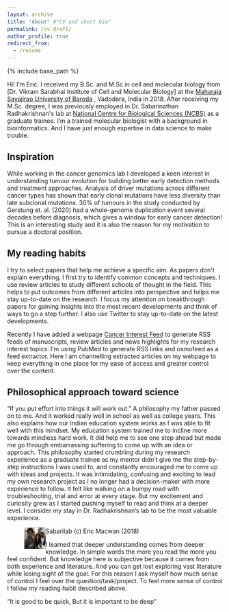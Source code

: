 ```yaml
---
layout: archive
title: "About" #"CV and short bio"
permalink: /cv_draft/
author_profile: true
redirect_from:
  - /resume
---
```


{% include base_path %}

Hi! I’m Eric. I received my B.Sc. and M.Sc in cell and molecular biology from [Dr. Vikram Sarabhai Institute of Cell and Molecular Biology] at the [Maharaja Sayajirao University of Baroda](https://www.msubaroda.ac.in/Dr_Vikram_Sarabhai_Institute_of_Cell_and_Molecular_Biology) , Vadodara, India in 2018. After receiving my M.Sc. degree, I was previously employed in Dr. Sabarinathan Radhakrishnan's lab at [National Centre for Biological Sciences (NCBS)](https://www.ncbs.res.in/faculty/sabari) as a graduate trainee. I’m a trained molecular biologist with a background in bioinformatics. And I have just enough expertise in data science to make trouble. 

## Inspiration 
While working in the cancer genomics lab I developed a keen interest in understanding tumour evolution for building better early detection methods and treatment approaches. Analysis of driver mutations across different cancer types has shown that early clonal mutations have less diversity than late subclonal mutations. 30% of tumours in the study conducted by Gerstung et. al. (2020) had a whole-genome duplication event several decades before diagnosis, which gives a window for early cancer detection! 	This is an interesting study and it is also the reason for my motivation to pursue a doctoral position.

## My reading habits
I try to select papers that help me achieve a specific aim. As papers don't explain everything, I first try to identify common concepts and techniques. I use review articles to study different schools of thought in the field. This helps to put outcomes from different articles into perspective and helps me stay up-to-date on the research. I focus my attention on breakthrough papers for gaining insights into the most recent developments and think of ways to go a step further. I also use Twitter to stay up-to-date on the latest developments.

Recently I have added a webpage [Cancer Interest Feed](https://macwaneric.github.io/cancer_rss_feed/) to generate RSS feeds of manuscripts, review articles and news highlights for my research interest topics. I’m using PubMed to generate RSS links and osmofeed as a feed extractor. Here I am channelling extracted articles on my webpage to keep everything in one place for my ease of access and greater control over the content. 

## Philosophical approach toward science
“If you put effort into things it will work out.” A philosophy my father passed on to me. And it worked really well in school as well as college years. This also explains how our Indian education system works as I was able to fit well with this mindset. My education system trained me to incline more towards mindless hard work. It did help me to see one step ahead but made me go through embarrassing suffering to come up with an idea or approach. This philosophy started crumbling during my research experience as a graduate trainee as my mentor didn’t give me the step-by-step instructions I was used to, and constantly encouraged me to come up with ideas and projects. It was intimidating, confusing and exciting to lead my own research project as I no longer had a decision-maker with more experience to follow. It felt like walking on a bumpy road with troubleshooting, trial and error at every stage. But my excitement and curiosity grew as I started pushing myself to read and think at a deeper level. I consider my stay in Dr. Radhakrishnan’s lab to be the most valuable experience.

<figure>
  <img src="/../../files/sabarilab_grouppic_2018.JPG" alt="Sabarilab Grouppic" align="left" width="50" height="50">
  <figcaption> Sabarilab (c) Eric Macwan (2018) </figcaption>
</figure>

I learned that deeper understanding comes from deeper knowledge. In simple words the more you read the more you feel confident. But knowledge here is subjective because it comes from both experience and literature. And you can get lost exploring vast literature while losing sight of the goal. For this reason I ask myself how much sense of control I feel over the question/task/project. To feel more sense of control I follow my reading habit described above.

“It is good to be quick, But it is important to be deep”